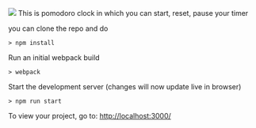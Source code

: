 ![](http://i.imgur.com/DUiL9yn.png)
This is pomodoro clock in which you can start, reset, pause your timer 

you can clone the repo and do 
```
> npm install
```

Run an initial webpack build
```
> webpack
```

Start the development server (changes will now update live in browser)
```
> npm run start
```

To view your project, go to: [http://localhost:3000/](http://localhost:3000/)
